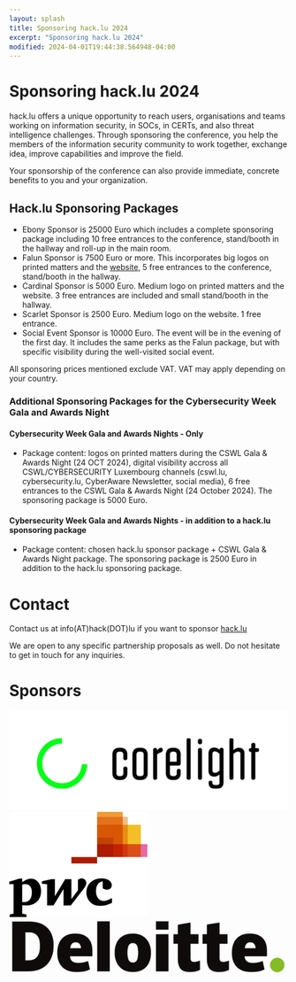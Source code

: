 ```yaml
---
layout: splash
title: Sponsoring hack.lu 2024
excerpt: "Sponsoring hack.lu 2024"
modified: 2024-04-01T19:44:38.564948-04:00
---
```


# Sponsoring hack.lu 2024 

hack.lu offers a unique opportunity to reach users, organisations and teams working on information security, in SOCs, in CERTs, and also threat intelligence challenges. Through sponsoring the conference, you help the members of the information security community to work together, exchange idea, improve capabilities and improve the field.

Your sponsorship of the conference can also provide immediate, concrete benefits to you and your organization.

## Hack.lu Sponsoring Packages

- Ebony Sponsor is 25000 Euro which includes a complete sponsoring package including 10 free entrances to the conference, stand/booth in the hallway and roll-up in the main room.
- Falun Sponsor is 7500 Euro or more. This incorporates big logos on printed matters and the [website](https://hack.lu), 5 free entrances to the conference, stand/booth in the hallway.
- Cardinal Sponsor is 5000 Euro. Medium logo on printed matters and the website. 3 free entrances are included and small stand/booth in the hallway.
- Scarlet Sponsor is 2500 Euro. Medium logo on the website. 1 free entrance.
- Social Event Sponsor is 10000 Euro. The event will be in the evening of the first day. It includes the same perks as the Falun package, but with specific visibility during the well-visited social event.

All sponsoring prices mentioned exclude VAT. VAT may apply depending on your country.

### Additional Sponsoring Packages for the Cybersecurity Week Gala and Awards Night

#### Cybersecurity Week Gala and Awards Nights - Only

- Package content: logos on printed matters during the CSWL Gala & Awards Night (24 OCT 2024), digital visibility accross all CSWL/CYBERSECURITY Luxembourg channels (cswl.lu, cybersecurity.lu, CyberAware Newsletter, social media), 6 free entrances to the CSWL Gala & Awards Night (24 October 2024). The sponsoring package is 5000 Euro.

#### Cybersecurity Week Gala and Awards Nights - in addition to a hack.lu sponsoring package

- Package content: chosen hack.lu sponsor package + CSWL Gala & Awards Night package. The sponsoring package is 2500 Euro in addition to the hack.lu sponsoring package.

# Contact

Contact us at info(AT)hack(DOT)lu if you want to sponsor [hack.lu](https://hack.lu)

We are open to any specific partnership proposals as well. Do not hesitate to get in touch for any inquiries.

# Sponsors

<a href="https://www.corelight.com/">_<img src="/images/logos/corelight.png" /></a>
<a href="https://www.pwc.lu/"> <img src="/images/logos/PricewaterhouseCoopers_Logo.png" /></a>
<a href="https://www.deloitte.lu/">_<img src="/images/logos/deloitte.png" /></a>

